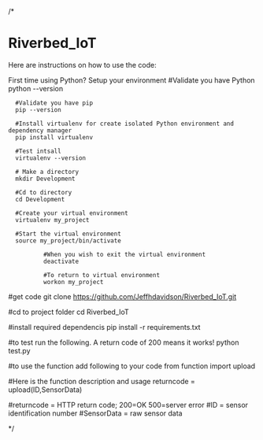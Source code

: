 /*
  # Riverbed_IoT
  Here are instructions on how to use the code:

  First time using Python? Setup your environment
      #Validate you have Python
      python --version

      #Validate you have pip
      pip --version

      #Install virtualenv for create isolated Python environment and dependency manager
      pip install virtualenv
      
      #Test intsall
      virtualenv --version
      
      # Make a directory
      mkdir Development

      #Cd to directory
      cd Development
      
      #Create your virtual environment
      virtualenv my_project
      
      #Start the virtual environment
      source my_project/bin/activate
      
              #When you wish to exit the virtual environment
              deactivate

              #To return to virtual environment
              workon my_project

  #get code
  git clone https://github.com/Jeffhdavidson/Riverbed_IoT.git

  #cd to project folder
  cd Riverbed_IoT

  #install required dependencis
  pip install -r requirements.txt

  #to test run the following. A return code of 200 means it works!
  python test.py

  #to use the function add following to your code
  from function import upload

  #Here is the function description and usage
  returncode = upload(ID,SensorData)

  #returncode = HTTP return code; 200=OK 500=server error
  #ID = sensor identification number
  #SensorData = raw sensor data

*/
